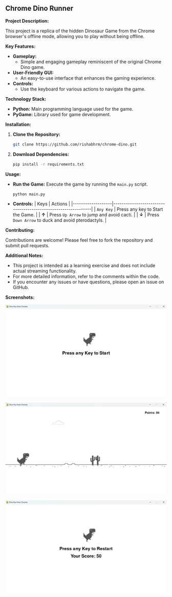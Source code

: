 ## **Chrome Dino Runner**

**Project Description:**

This project is a replica of the hidden Dinosaur Game from the Chrome browser's offline mode, allowing you to play without being offline.

**Key Features:**

* **Gameplay:**
  - Simple and engaging gameplay reminiscent of the original Chrome Dino game.
* **User-Friendly GUI:**
  - An easy-to-use interface that enhances the gaming experience.
* **Controls:**
  - Use the keyboard for various actions to navigate the game.

**Technology Stack:**

* **Python:** Main programming language used for the game.
* **PyGame:** Library used for game development.

**Installation:**

1. **Clone the Repository:**
   ```bash
   git clone https://github.com/rishabhrm/chrome-dino.git
   ```
2. **Download Dependencies:**
   ```bash
   pip install -r requirements.txt
   ```

**Usage:**

* **Run the Game:** Execute the game by running the `main.py` script.
  ```bash
  python main.py
  ```
* **Controls:**
  | Keys              | Actions                                                       |
  |-------------------|---------------------------------------------------------------|
  |  `Any Key`        | Press any key to Start the Game.                             |
  |   **&#8593;**     | Press `Up Arrow` to jump and avoid cacti.                   |
  |   **&#8595;**     | Press `Down Arrow` to duck and avoid pterodactyls.          |

**Contributing:**

Contributions are welcome! Please feel free to fork the repository and submit pull requests.

**Additional Notes:**

* This project is intended as a learning exercise and does not include actual streaming functionality.
* For more detailed information, refer to the comments within the code.
* If you encounter any issues or have questions, please open an issue on GitHub.

**Screenshots:**

![alt text](https://github.com/rishabhrm/chrome-dino/blob/main/screenshots/screenshot-1.png)

![alt text](https://github.com/rishabhrm/chrome-dino/blob/main/screenshots/screenshot-2.png)

![alt text](https://github.com/rishabhrm/chrome-dino/blob/main/screenshots/screenshot-3.png)
